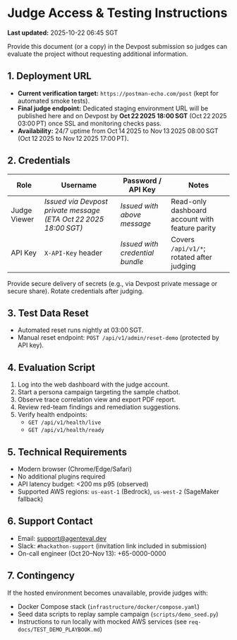 # Judge Access & Testing Instructions

**Last updated:** 2025-10-22 06:45 SGT

Provide this document (or a copy) in the Devpost submission so judges can evaluate the project
without requesting additional information.

## 1. Deployment URL

- **Current verification target:** `https://postman-echo.com/post` (kept for automated smoke tests).
- **Final judge endpoint:** Dedicated staging environment URL will be published here and on Devpost
  by **Oct 22 2025 18:00 SGT** (Oct 22 2025 03:00 PT) once SSL and monitoring checks pass.
- **Availability:** 24/7 uptime from Oct 14 2025 to Nov 13 2025 08:00 SGT (Oct 12 2025 to
  Nov 12 2025 17:00 PT).

## 2. Credentials

| Role         | Username                                                         | Password / API Key              | Notes                                           |
| ------------ | ---------------------------------------------------------------- | ------------------------------- | ----------------------------------------------- |
| Judge Viewer | _Issued via Devpost private message (ETA Oct 22 2025 18:00 SGT)_ | _Issued with above message_     | Read-only dashboard account with feature parity |
| API Key      | `X-API-Key` header                                               | _Issued with credential bundle_ | Covers `/api/v1/*`; rotated after judging       |

Provide secure delivery of secrets (e.g., via Devpost private message or secure share). Rotate
credentials after judging.

## 3. Test Data Reset

- Automated reset runs nightly at 03:00 SGT.
- Manual reset endpoint: `POST /api/v1/admin/reset-demo` (protected by API key).

## 4. Evaluation Script

1. Log into the web dashboard with the judge account.
1. Start a persona campaign targeting the sample chatbot.
1. Observe trace correlation view and export PDF report.
1. Review red-team findings and remediation suggestions.
1. Verify health endpoints:
   - `GET /api/v1/health/live`
   - `GET /api/v1/health/ready`

## 5. Technical Requirements

- Modern browser (Chrome/Edge/Safari)
- No additional plugins required
- API latency budget: \<200 ms p95 (observed)
- Supported AWS regions: `us-east-1` (Bedrock), `us-west-2` (SageMaker fallback)

## 6. Support Contact

- Email: support@agenteval.dev
- Slack: `#hackathon-support` (invitation link included in submission)
- On-call engineer (Oct 20–Nov 13): +65-0000-0000

## 7. Contingency

If the hosted environment becomes unavailable, provide judges with:

- Docker Compose stack (`infrastructure/docker/compose.yaml`)
- Seed data scripts to replay sample campaign (`scripts/demo_seed.py`)
- Instructions to run locally with mocked AWS services (see `req-docs/TEST_DEMO_PLAYBOOK.md`)
